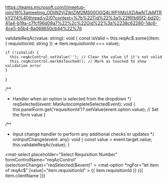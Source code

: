 https://teams.microsoft.com/l/meetup-join/19%3ameeting_ODliN2VjZjktZjM2MS00OGQ4LWFhMzUtZjAwNTJkMTRkY2Y4%40thread.v2/0?context=%7b%22Tid%22%3a%22f6fb95f2-bd20-41a4-b19a-c7fcf96d09a7%22%2c%22Oid%22%3a%2238c62280-1dc6-4ce5-b5b4-8a068650cb44%22%7d


validateReqAc(value: string): void {
    const isValid = this.reqAc$.some((item: { requisitionId: string }) => item.requisitionId === value);

    if (!isValid) {
      this.reqAcControl.setValue(''); // Clear the value if it's not valid
      this.reqAcControl.markAsTouched(); // Mark as touched to show validation error
    }
  }

  /**
   * Handler when an option is selected from the dropdown
   */
  reqSelected(event: MatAutocompleteSelectedEvent): void {
    this.panelForm.get('requisitionId')?.setValue(event.option.value); // Set the form value
  }

  /**
   * Input change handler to perform any additional checks or updates
   */
  onInputChange(event: any): void {
    const value = event.target.value;
    this.validateReqAc(value);
  }





 <mat-select 
        placeholder="Select Requisition Number" 
        formControlName="reqAcControl"
        (selectionChange)="reqSelected($event)"
      >
        <mat-option
          *ngFor="let item of reqAc$"
          [value]="item.requisitionId"
        >
          {{ item.requisitionId }} ({{ item.clientName }})
        </mat-option>
      </mat-select>
